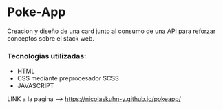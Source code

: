 # Poke-App

Creacion y diseño de una card junto al consumo de una API para reforzar conceptos sobre el stack web.

### Tecnologias utilizadas:

* HTML
* CSS mediante preprocesador SCSS
* JAVASCRIPT

LINK a la pagina -->  https://nicolaskuhn-y.github.io/pokeapp/
